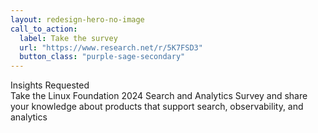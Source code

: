 ```yaml
---
layout: redesign-hero-no-image
call_to_action:
  label: Take the survey
  url: "https://www.research.net/r/5K7FSD3"
  button_class: "purple-sage-secondary"
---
```

<div class="homepage-hero-banner--text-with-gradient homepage-hero-banner--text-with-gradient__purple-sage-dark">
  <div class="homepage-hero-banner--text-with-gradient--text">
    <div class="homepage-hero-banner--text-with-gradient--text--header">
      Insights Requested
    </div>
    <div class="homepage-hero-banner--text-with-gradient--text--body">
        Take the Linux Foundation 2024 Search and Analytics Survey and share your knowledge about products that support search, observability, and analytics
    </div>
  </div>
</div>
